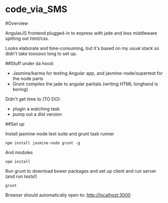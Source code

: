 code_via_SMS
============

#Overview

AngularJS frontend plugged-in to express with jade and less middleware spitting out html/css.

Looks elaborate and time-consuming, but it's based on my usual stack so didn't take toooooo long to set up.

##Stuff under da hood:

* Jasmine/karma for testing Angular app, and jasmine-node/supertest for the node parts
* Grunt compiles the jade to angular partials (writing HTML longhand is boring)

Didn't get time to (TO DO):
* plugin a watching task
* pump out a dist version

##Set up

Install jasmine-node test suite and grunt task runner

`npm install jasmine-node grunt -g`

And modules

`npm install`

Run grunt to download bower packages and set up client and run server (and run tests!)

`grunt`

Browser should automatically open to: [http://localhost:3000](http://localhost:3000)
